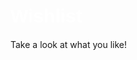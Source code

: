 <meta name="viewport" content="width=device-width, initial-scale=1.0">

<style>
    h1 {
        font-family: "Kanit", sans-serif;
        font-size: 30px;
        color: white;
    }
    select {
        -webkit-appearance:none;
        -moz-appearance:none;
        -ms-appearance:none;
        appearance:none;
        outline:0;
        box-shadow:none;
        border:0!important;
        background: #5c6664;
        background-image: none;
    }

    select:: -ms-expand {
        display: none;
    }

    .select {
        position: relative;
        display: flex;
        width: 15em;
        height: 2em;
        line-height: 2;
        background: #5c6664;
        overflow: hidden;
        border-radius: .25em;
    }
</style>

<html>
    <h1> Wishlist </h1>
        <p>Take a look at what you like!</p>
<body class="d-flex flex-column min-vh-100">
<main>
    <div class="container-lg">
    </div>
</main>

<footer class="mt-auto footer py-3 bg-light">
  <div class="container">
  </small>
  </div>
</footer>
</body>
</html>